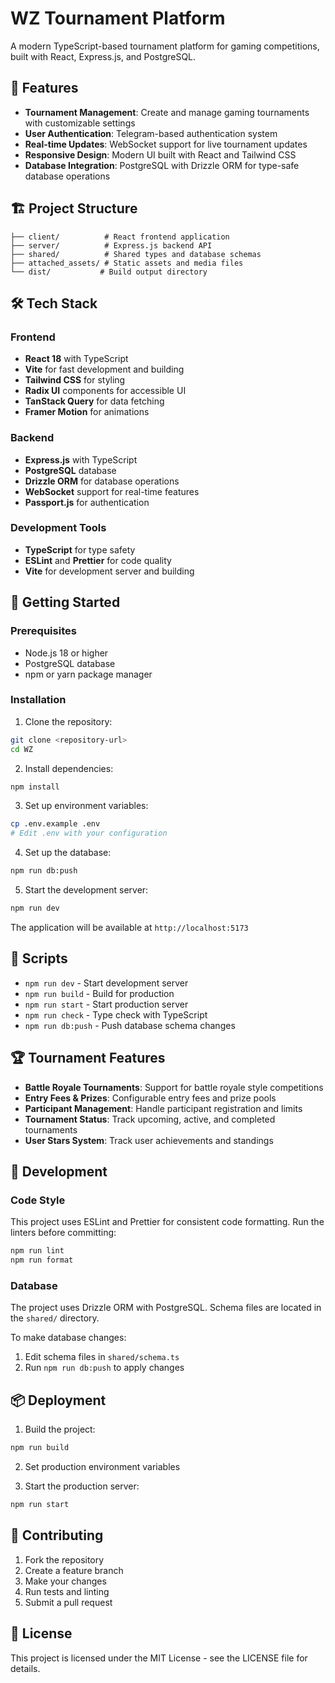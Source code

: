 # WZ Tournament Platform

A modern TypeScript-based tournament platform for gaming competitions, built with React, Express.js, and PostgreSQL.

## 🚀 Features

- **Tournament Management**: Create and manage gaming tournaments with customizable settings
- **User Authentication**: Telegram-based authentication system
- **Real-time Updates**: WebSocket support for live tournament updates
- **Responsive Design**: Modern UI built with React and Tailwind CSS
- **Database Integration**: PostgreSQL with Drizzle ORM for type-safe database operations

## 🏗️ Project Structure

```
├── client/          # React frontend application
├── server/          # Express.js backend API
├── shared/          # Shared types and database schemas
├── attached_assets/ # Static assets and media files
└── dist/           # Build output directory
```

## 🛠️ Tech Stack

### Frontend
- **React 18** with TypeScript
- **Vite** for fast development and building
- **Tailwind CSS** for styling
- **Radix UI** components for accessible UI
- **TanStack Query** for data fetching
- **Framer Motion** for animations

### Backend
- **Express.js** with TypeScript
- **PostgreSQL** database
- **Drizzle ORM** for database operations
- **WebSocket** support for real-time features
- **Passport.js** for authentication

### Development Tools
- **TypeScript** for type safety
- **ESLint** and **Prettier** for code quality
- **Vite** for development server and building

## 🚀 Getting Started

### Prerequisites

- Node.js 18 or higher
- PostgreSQL database
- npm or yarn package manager

### Installation

1. Clone the repository:
```bash
git clone <repository-url>
cd WZ
```

2. Install dependencies:
```bash
npm install
```

3. Set up environment variables:
```bash
cp .env.example .env
# Edit .env with your configuration
```

4. Set up the database:
```bash
npm run db:push
```

5. Start the development server:
```bash
npm run dev
```

The application will be available at `http://localhost:5173`

## 📝 Scripts

- `npm run dev` - Start development server
- `npm run build` - Build for production
- `npm run start` - Start production server
- `npm run check` - Type check with TypeScript
- `npm run db:push` - Push database schema changes

## 🏆 Tournament Features

- **Battle Royale Tournaments**: Support for battle royale style competitions
- **Entry Fees & Prizes**: Configurable entry fees and prize pools
- **Participant Management**: Handle participant registration and limits
- **Tournament Status**: Track upcoming, active, and completed tournaments
- **User Stars System**: Track user achievements and standings

## 🔧 Development

### Code Style

This project uses ESLint and Prettier for consistent code formatting. Run the linters before committing:

```bash
npm run lint
npm run format
```

### Database

The project uses Drizzle ORM with PostgreSQL. Schema files are located in the `shared/` directory.

To make database changes:
1. Edit schema files in `shared/schema.ts`
2. Run `npm run db:push` to apply changes

## 📦 Deployment

1. Build the project:
```bash
npm run build
```

2. Set production environment variables

3. Start the production server:
```bash
npm run start
```

## 🤝 Contributing

1. Fork the repository
2. Create a feature branch
3. Make your changes
4. Run tests and linting
5. Submit a pull request

## 📄 License

This project is licensed under the MIT License - see the LICENSE file for details.
